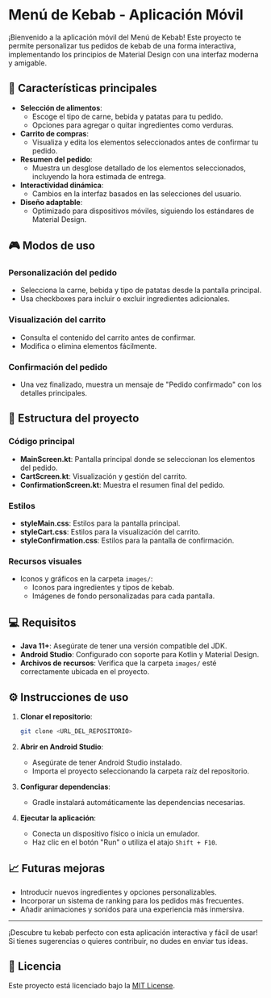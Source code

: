 # Menú de Kebab - Aplicación Móvil

¡Bienvenido a la aplicación móvil del Menú de Kebab! Este proyecto te permite personalizar tus pedidos de kebab de una forma interactiva, implementando los principios de Material Design con una interfaz moderna y amigable.

## 🍖 Características principales

- **Selección de alimentos**:
  - Escoge el tipo de carne, bebida y patatas para tu pedido.
  - Opciones para agregar o quitar ingredientes como verduras.
- **Carrito de compras**:
  - Visualiza y edita los elementos seleccionados antes de confirmar tu pedido.
- **Resumen del pedido**:
  - Muestra un desglose detallado de los elementos seleccionados, incluyendo la hora estimada de entrega.
- **Interactividad dinámica**:
  - Cambios en la interfaz basados en las selecciones del usuario.
- **Diseño adaptable**:
  - Optimizado para dispositivos móviles, siguiendo los estándares de Material Design.

## 🎮 Modos de uso

### Personalización del pedido
- Selecciona la carne, bebida y tipo de patatas desde la pantalla principal.
- Usa checkboxes para incluir o excluir ingredientes adicionales.

### Visualización del carrito
- Consulta el contenido del carrito antes de confirmar.
- Modifica o elimina elementos fácilmente.

### Confirmación del pedido
- Una vez finalizado, muestra un mensaje de "Pedido confirmado" con los detalles principales.

## 📂 Estructura del proyecto

### Código principal
- **MainScreen.kt**: Pantalla principal donde se seleccionan los elementos del pedido.
- **CartScreen.kt**: Visualización y gestión del carrito.
- **ConfirmationScreen.kt**: Muestra el resumen final del pedido.

### Estilos
- **styleMain.css**: Estilos para la pantalla principal.
- **styleCart.css**: Estilos para la visualización del carrito.
- **styleConfirmation.css**: Estilos para la pantalla de confirmación.

### Recursos visuales
- Iconos y gráficos en la carpeta `images/`:
  - Iconos para ingredientes y tipos de kebab.
  - Imágenes de fondo personalizadas para cada pantalla.

## 💻 Requisitos

- **Java 11+**: Asegúrate de tener una versión compatible del JDK.
- **Android Studio**: Configurado con soporte para Kotlin y Material Design.
- **Archivos de recursos**: Verifica que la carpeta `images/` esté correctamente ubicada en el proyecto.

## ⚙️ Instrucciones de uso

1. **Clonar el repositorio**:
   ```bash
   git clone <URL_DEL_REPOSITORIO>
   ```

2. **Abrir en Android Studio**:
   - Asegúrate de tener Android Studio instalado.
   - Importa el proyecto seleccionando la carpeta raíz del repositorio.

3. **Configurar dependencias**:
   - Gradle instalará automáticamente las dependencias necesarias.

4. **Ejecutar la aplicación**:
   - Conecta un dispositivo físico o inicia un emulador.
   - Haz clic en el botón "Run" o utiliza el atajo `Shift + F10`.

## 📈 Futuras mejoras

- Introducir nuevos ingredientes y opciones personalizables.
- Incorporar un sistema de ranking para los pedidos más frecuentes.
- Añadir animaciones y sonidos para una experiencia más inmersiva.

---

¡Descubre tu kebab perfecto con esta aplicación interactiva y fácil de usar! Si tienes sugerencias o quieres contribuir, no dudes en enviar tus ideas.

## 📝 Licencia

Este proyecto está licenciado bajo la [MIT License](LICENSE).
